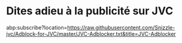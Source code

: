 # Dites adieu à la publicité sur JVC

abp:subscribe?location=https://raw.githubusercontent.com/Snizzle-jvc/Adblock-for-JVC/master/JVC-Adblocker.txt&title=JVC-Adblocker
